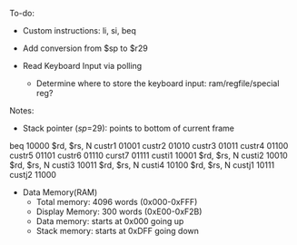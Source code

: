 To-do:

- Custom instructions: li, si, beq

- Add conversion from $sp to $r29

- Read Keyboard Input via polling
	- Determine where to store the keyboard input: ram/regfile/special reg?


Notes:

- Stack pointer ($sp=$29): points to bottom of current frame

beq 10000 $rd, $rs, N
custr1 01001
custr2 01010
custr3 01011
custr4 01100
custr5 01101
custr6 01110
curst7 01111
custi1 10001 $rd, $rs, N
custi2 10010 $rd, $rs, N
custi3 10011 $rd, $rs, N
custi4 10100 $rd, $rs, N
custj1 10111 
custj2 11000

- Data Memory(RAM)
	- Total memory: 4096 words (0x000-0xFFF)
	- Display Memory: 300 words (0xE00-0xF2B)
	- Data memory: starts at 0x000 going up
	- Stack memory: starts at 0xDFF going down

